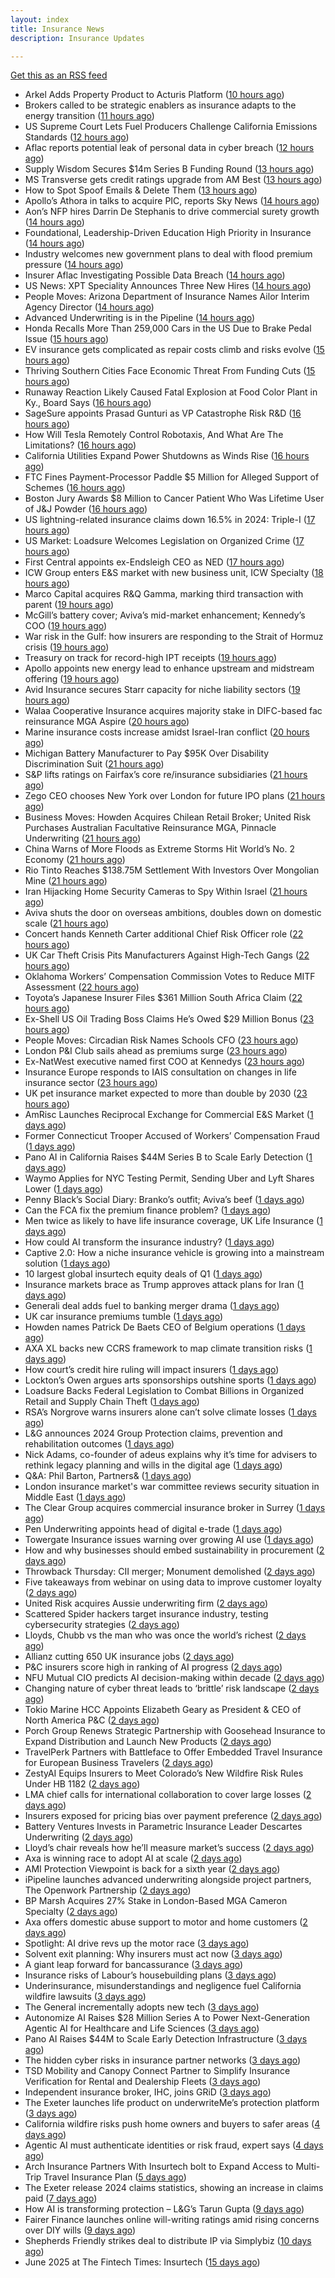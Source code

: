 ```yaml
---
layout: index
title: Insurance News
description: Insurance Updates

---
```


[Get this as an RSS feed](/insurance.rss)

<!-- news_marker starts -->
- Arkel Adds Property Product to Acturis Platform ([10 hours ago](https://insurance-edge.net/2025/06/20/arkel-adds-property-product-to-acturis-platform/))
- Brokers called to be strategic enablers as insurance adapts to the energy transition ([11 hours ago](https://www.insurancebusinessmag.com/uk/news/breaking-news/brokers-called-to-be-strategic-enablers-as-insurance-adapts-to-the-energy-transition-539905.aspx))
- US Supreme Court Lets Fuel Producers Challenge California Emissions Standards ([12 hours ago](https://www.insurancejournal.com/news/west/2025/06/20/828649.htm))
- Aflac reports potential leak of personal data in cyber breach ([12 hours ago](https://www.dig-in.com/articles/aflac-reports-potential-leak-of-personal-data-in-cyber-breach))
- Supply Wisdom Secures $14m Series B Funding Round ([13 hours ago](https://insurance-edge.net/2025/06/20/supply-wisdom-secures-14m-series-b-funding-round/))
- MS Transverse gets credit ratings upgrade from AM Best ([13 hours ago](https://www.reinsurancene.ws/ms-transverse-gets-credit-ratings-upgrade-from-am-best/))
- How to Spot Spoof Emails & Delete Them ([13 hours ago](https://insurance-edge.net/2025/06/20/how-to-spot-spoof-emails-delete-them/))
- Apollo’s Athora in talks to acquire PIC, reports Sky News ([14 hours ago](https://www.reinsurancene.ws/apollos-athora-in-talks-to-acquire-pic-reports-sky-news/))
- Aon’s NFP hires Darrin De Stephanis to drive commercial surety growth ([14 hours ago](https://www.reinsurancene.ws/aons-nfp-hires-darrin-de-stephanis-to-drive-commercial-surety-growth/))
- Foundational, Leadership-Driven Education High Priority in Insurance ([14 hours ago](https://www.insurancejournal.com/news/national/2025/06/20/828644.htm))
- Industry welcomes new government plans to deal with flood premium pressure ([14 hours ago](https://www.insurancebusinessmag.com/uk/news/catastrophe/industry-welcomes-new-government-plans-to-deal-with-flood-premium-pressure-539938.aspx))
- Insurer Aflac Investigating Possible Data Breach ([14 hours ago](https://www.insurancejournal.com/news/national/2025/06/20/828640.htm))
- US News: XPT Speciality Announces Three New Hires ([14 hours ago](https://insurance-edge.net/2025/06/20/us-news-xpt-speciality-announces-three-new-hires/))
- People Moves: Arizona Department of Insurance Names Ailor Interim Agency Director ([14 hours ago](https://www.insurancejournal.com/news/west/2025/06/20/828637.htm))
- Advanced Underwriting is in the Pipeline ([14 hours ago](https://insurance-edge.net/2025/06/20/advanced-underwriting-is-in-the-pipeline/))
- Honda Recalls More Than 259,000 Cars in the US Due to Brake Pedal Issue ([15 hours ago](https://www.insurancejournal.com/news/national/2025/06/20/828633.htm))
- EV insurance gets complicated as repair costs climb and risks evolve ([15 hours ago](https://www.insurancebusinessmag.com/uk/news/auto-motor/ev-insurance-gets-complicated-as-repair-costs-climb-and-risks-evolve-539915.aspx))
- Thriving Southern Cities Face Economic Threat From Funding Cuts ([15 hours ago](https://www.insurancejournal.com/news/southeast/2025/06/20/828627.htm))
- Runaway Reaction Likely Caused Fatal Explosion at Food Color Plant in Ky., Board Says ([16 hours ago](https://www.insurancejournal.com/news/southeast/2025/06/20/828623.htm))
- SageSure appoints Prasad Gunturi as VP Catastrophe Risk R&D ([16 hours ago](https://www.reinsurancene.ws/sagesure-appoints-prasad-gunturi-as-vp-catastrophe-risk-rd/))
- How Will Tesla Remotely Control Robotaxis, And What Are The Limitations? ([16 hours ago](https://www.insurancejournal.com/news/southcentral/2025/06/20/828621.htm))
- California Utilities Expand Power Shutdowns as Winds Rise ([16 hours ago](https://www.insurancejournal.com/news/west/2025/06/20/828618.htm))
- FTC Fines Payment-Processor Paddle $5 Million for Alleged Support of Schemes ([16 hours ago](https://www.insurancejournal.com/news/national/2025/06/20/828615.htm))
- Boston Jury Awards $8 Million to Cancer Patient Who Was Lifetime User of J&J Powder ([16 hours ago](https://www.insurancejournal.com/news/east/2025/06/20/828609.htm))
- US lightning-related insurance claims down 16.5% in 2024: Triple-I ([17 hours ago](https://www.reinsurancene.ws/us-lightning-related-insurance-claims-down-16-5-in-2024-triple-i/))
- US Market: Loadsure Welcomes Legislation on Organized Crime ([17 hours ago](https://insurance-edge.net/2025/06/20/us-market-loadsure-welcomes-legislation-on-organized-crime/))
- First Central appoints ex-Endsleigh CEO as NED ([17 hours ago](https://www.postonline.co.uk/news/7957978/first-central-appoints-ex-endsleigh-ceo-as-ned))
- ICW Group enters E&S market with new business unit, ICW Specialty ([18 hours ago](https://www.reinsurancene.ws/icw-group-enters-es-market-with-new-business-unit-icw-specialty/))
- Marco Capital acquires R&Q Gamma, marking third transaction with parent ([19 hours ago](https://www.reinsurancene.ws/marco-capital-acquires-rq-gamma-marking-third-transaction-with-parent/))
- McGill’s battery cover; Aviva’s mid-market enhancement; Kennedy’s COO ([19 hours ago](https://www.postonline.co.uk/news/7957971/mcgill%E2%80%99s-battery-cover-aviva%E2%80%99s-mid-market-enhancement-kennedy%E2%80%99s-coo))
- War risk in the Gulf: how insurers are responding to the Strait of Hormuz crisis ([19 hours ago](https://www.insurancebusinessmag.com/uk/news/breaking-news/war-risk-in-the-gulf-how-insurers-are-responding-to-the-strait-of-hormuz-crisis-539867.aspx))
- Treasury on track for record-high IPT receipts ([19 hours ago](https://www.insurancebusinessmag.com/uk/news/breaking-news/treasury-on-track-for-recordhigh-ipt-receipts-539866.aspx))
- Apollo appoints new energy lead to enhance upstream and midstream offering ([19 hours ago](https://www.insurancebusinessmag.com/uk/news/breaking-news/apollo-appoints-new-energy-lead-to-enhance-upstream-and-midstream-offering-539865.aspx))
- Avid Insurance secures Starr capacity for niche liability sectors ([19 hours ago](https://www.insurancebusinessmag.com/uk/news/breaking-news/avid-insurance-secures-starr-capacity-for-niche-liability-sectors-539864.aspx))
- Walaa Cooperative Insurance acquires majority stake in DIFC-based fac reinsurance MGA Aspire ([20 hours ago](https://www.reinsurancene.ws/walaa-cooperative-insurance-acquires-majority-stake-in-difc-based-fac-reinsurance-mga-aspire/))
- Marine insurance costs increase amidst Israel-Iran conflict ([20 hours ago](https://www.postonline.co.uk/news/7957976/marine-insurance-costs-increase-amidst-israel-iran-conflict))
- Michigan Battery Manufacturer to Pay $95K Over Disability Discrimination Suit ([21 hours ago](https://www.insurancejournal.com/news/midwest/2025/06/20/828030.htm))
- S&P lifts ratings on Fairfax’s core re/insurance subsidiaries ([21 hours ago](https://www.reinsurancene.ws/sp-lifts-ratings-on-fairfaxs-core-re-insurance-subsidiaries/))
- Zego CEO chooses New York over London for future IPO plans ([21 hours ago](https://www.postonline.co.uk/technology/7957974/zego-ceo-chooses-new-york-over-london-for-future-ipo-plans))
- Business Moves: Howden Acquires Chilean Retail Broker; United Risk Purchases Australian Facultative Reinsurance MGA, Pinnacle Underwriting ([21 hours ago](https://www.insurancejournal.com/news/international/2025/06/20/828604.htm))
- China Warns of More Floods as Extreme Storms Hit World’s No. 2 Economy ([21 hours ago](https://www.insurancejournal.com/news/international/2025/06/20/828600.htm))
- Rio Tinto Reaches $138.75M Settlement With Investors Over Mongolian Mine ([21 hours ago](https://www.insurancejournal.com/news/international/2025/06/20/828596.htm))
- Iran Hijacking Home Security Cameras to Spy Within Israel ([21 hours ago](https://www.insurancejournal.com/news/international/2025/06/20/828585.htm))
- Aviva shuts the door on overseas ambitions, doubles down on domestic scale ([21 hours ago](https://www.insurancebusinessmag.com/uk/news/breaking-news/aviva-shuts-the-door-on-overseas-ambitions-doubles-down-on-domestic-scale-539849.aspx))
- Concert hands Kenneth Carter additional Chief Risk Officer role ([22 hours ago](https://www.reinsurancene.ws/concert-hands-kenneth-carter-additional-chief-risk-officer-role/))
- UK Car Theft Crisis Pits Manufacturers Against High-Tech Gangs ([22 hours ago](https://www.insurancejournal.com/news/international/2025/06/20/828573.htm))
- Oklahoma Workers’ Compensation Commission Votes to Reduce MITF Assessment ([22 hours ago](https://www.insurancejournal.com/news/southcentral/2025/06/20/828389.htm))
- Toyota’s Japanese Insurer Files $361 Million South Africa Claim ([22 hours ago](https://www.insurancejournal.com/news/international/2025/06/20/828569.htm))
- Ex-Shell US Oil Trading Boss Claims He’s Owed $29 Million Bonus ([23 hours ago](https://www.insurancejournal.com/news/southcentral/2025/06/20/828384.htm))
- People Moves: Circadian Risk Names Schools CFO ([23 hours ago](https://www.insurancejournal.com/news/midwest/2025/06/20/828186.htm))
- London P&I Club sails ahead as premiums surge ([23 hours ago](https://www.insurancebusinessmag.com/uk/news/marine/london-pandi-club-sails-ahead-as-premiums-surge-539835.aspx))
- Ex-NatWest executive named first COO at Kennedys ([23 hours ago](https://www.insurancebusinessmag.com/uk/news/breaking-news/exnatwest-executive-named-first-coo-at-kennedys-539834.aspx))
- Insurance Europe responds to IAIS consultation on changes in life insurance sector ([23 hours ago](https://www.insurancebusinessmag.com/uk/news/life-insurance/insurance-europe-responds-to-iais-consultation-on-changes-in-life-insurance-sector-539833.aspx))
- UK pet insurance market expected to more than double by 2030 ([23 hours ago](https://www.insurancebusinessmag.com/uk/news/breaking-news/uk-pet-insurance-market-expected-to-more-than-double-by-2030-539832.aspx))
- AmRisc Launches Reciprocal Exchange for Commercial E&S Market ([1 days ago](https://www.insurancejournal.com/news/southeast/2025/06/20/828557.htm))
- Former Connecticut Trooper Accused of Workers’ Compensation Fraud ([1 days ago](https://www.insurancejournal.com/news/east/2025/06/20/828447.htm))
- Pano AI in California Raises $44M Series B to Scale Early Detection ([1 days ago](https://www.insurancejournal.com/news/west/2025/06/20/828412.htm))
- Waymo Applies for NYC Testing Permit, Sending Uber and Lyft Shares Lower ([1 days ago](https://www.insurancejournal.com/news/east/2025/06/20/828493.htm))
- Penny Black’s Social Diary: Branko’s outfit; Aviva’s beef ([1 days ago](https://www.postonline.co.uk/people/7957773/penny-black%E2%80%99s-social-diary-branko%E2%80%99s-outfit-aviva%E2%80%99s-beef))
- Can the FCA fix the premium finance problem? ([1 days ago](https://www.postonline.co.uk/regulation/7957972/can-the-fca-fix-the-premium-finance-problem))
- Men twice as likely to have life insurance coverage, UK Life Insurance ([1 days ago](https://www.dig-in.com/news/women-less-likely-to-have-life-insurance-coverage-as-men))
- How could AI transform the insurance industry? ([1 days ago](https://www.insurancebusinessmag.com/uk/news/technology/how-could-ai-transform-the-insurance-industry-539773.aspx))
- Captive 2.0: How a niche insurance vehicle is growing into a mainstream solution ([1 days ago](https://www.insurancebusinessmag.com/uk/news/breaking-news/captive-2-0-how-a-niche-insurance-vehicle-is-growing-into-a-mainstream-solution-539725.aspx))
- 10 largest global insurtech equity deals of Q1 ([1 days ago](https://www.dig-in.com/list/10-largest-global-insurtech-equity-deals-of-q1))
- Insurance markets brace as Trump approves attack plans for Iran ([1 days ago](https://www.insurancebusinessmag.com/uk/news/breaking-news/insurance-markets-brace-as-trump-approves-attack-plans-for-iran-539721.aspx))
- Generali deal adds fuel to banking merger drama ([1 days ago](https://www.insurancebusinessmag.com/uk/news/breaking-news/generali-deal-adds-fuel-to-banking-merger-drama-539717.aspx))
- UK car insurance premiums tumble ([1 days ago](https://www.insurancebusinessmag.com/uk/news/auto-motor/uk-car-insurance-premiums-tumble-539716.aspx))
- Howden names Patrick De Baets CEO of Belgium operations ([1 days ago](https://www.insurancebusinessmag.com/uk/news/breaking-news/howden-names-patrick-de-baets-ceo-of-belgium-operations-539715.aspx))
- AXA XL backs new CCRS framework to map climate transition risks ([1 days ago](https://www.insurancebusinessmag.com/uk/news/breaking-news/axa-xl-backs-new-ccrs-framework-to-map-climate-transition-risks-539714.aspx))
- How court’s credit hire ruling will impact insurers ([1 days ago](https://www.postonline.co.uk/claims/7957969/how-court%E2%80%99s-credit-hire-ruling-will-impact-insurers))
- Lockton’s Owen argues arts sponsorships outshine sports ([1 days ago](https://www.postonline.co.uk/news/7957959/lockton%E2%80%99s-owen-argues-arts-sponsorships-outshine-sports))
- Loadsure Backs Federal Legislation to Combat Billions in Organized Retail and Supply Chain Theft ([1 days ago](https://www.insurtechinsights.com/loadsure-backs-federal-legislation-to-combat-billions-in-organized-retail-and-supply-chain-theft/))
- RSA’s Norgrove warns insurers alone can’t solve climate losses ([1 days ago](https://www.postonline.co.uk/commercial/7957966/rsa%E2%80%99s-norgrove-warns-insurers-alone-can%E2%80%99t-solve-climate-losses))
- L&G announces 2024 Group Protection claims, prevention and rehabilitation outcomes ([1 days ago](https://ifamagazine.com/lg-announces-2024-group-protection-claims-prevention-and-rehabilitation-outcomes/))
- Nick Adams, co-founder of adeus explains why it’s time for advisers to rethink legacy planning and wills in the digital age ([1 days ago](https://ifamagazine.com/nick-adams-co-founder-of-adeus-explains-why-its-time-for-advisers-to-rethink-legacy-planning-and-wills-in-the-digital-age/))
- Q&A: Phil Barton, Partners& ([1 days ago](https://www.postonline.co.uk/broker/7957564/qa-phil-barton-partners))
- London insurance market's war committee reviews security situation in Middle East ([1 days ago](https://www.insurancebusinessmag.com/uk/news/marine/london-insurance-markets-war-committee-reviews-security-situation-in-middle-east-539679.aspx))
- The Clear Group acquires commercial insurance broker in Surrey ([1 days ago](https://www.insurancebusinessmag.com/uk/news/breaking-news/the-clear-group-acquires-commercial-insurance-broker-in-surrey-539678.aspx))
- Pen Underwriting appoints head of digital e-trade ([1 days ago](https://www.insurancebusinessmag.com/uk/news/breaking-news/pen-underwriting-appoints-head-of-digital-etrade-539676.aspx))
- Towergate Insurance issues warning over growing AI use ([1 days ago](https://www.insurancebusinessmag.com/uk/news/technology/towergate-insurance-issues-warning-over-growing-ai-use-539675.aspx))
- How and why businesses should embed sustainability in procurement ([2 days ago](https://www.postonline.co.uk/personal/7957936/how-and-why-businesses-should-embed-sustainability-in-procurement))
- Throwback Thursday: CII merger; Monument demolished ([2 days ago](https://www.postonline.co.uk/personal/7956731/throwback-thursday-cii-merger-monument-demolished))
- Five takeaways from webinar on using data to improve customer loyalty ([2 days ago](https://www.postonline.co.uk/market-access/technology/7957941/five-takeaways-from-webinar-on-using-data-to-improve-customer-loyalty))
- United Risk acquires Aussie underwriting firm ([2 days ago](https://www.insurancebusinessmag.com/uk/news/breaking-news/united-risk-acquires-aussie-underwriting-firm-539662.aspx))
- Scattered Spider hackers target insurance industry, testing cybersecurity strategies ([2 days ago](https://www.dig-in.com/news/scattered-spider-targets-insurers))
- Lloyds, Chubb vs the man who was once the world’s richest ([2 days ago](https://www.insurancebusinessmag.com/uk/news/breaking-news/lloyds-chubb-vs-the-man-who-was-once-the-worlds-richest-539614.aspx))
- Allianz cutting 650 UK insurance jobs ([2 days ago](https://www.postonline.co.uk/news/7957967/allianz-cutting-650-uk-insurance-jobs))
- P&C insurers score high in ranking of AI progress ([2 days ago](https://www.dig-in.com/news/p-c-insurers-score-high-in-ranking-of-ai-progress))
- NFU Mutual CIO predicts AI decision-making within decade ([2 days ago](https://www.postonline.co.uk/technology/7957965/nfu-mutual-cio-predicts-ai-decision-making-within-decade))
- Changing nature of cyber threat leads to ‘brittle’ risk landscape ([2 days ago](https://www.postonline.co.uk/news/7957964/changing-nature-of-cyber-threat-leads-to-%E2%80%98brittle%E2%80%99-risk-landscape))
- Tokio Marine HCC Appoints Elizabeth Geary as President & CEO of North America P&C ([2 days ago](https://www.insurtechinsights.com/tokio-marine-hcc-appoints-elizabeth-geary-as-president-ceo-of-north-america-pc/))
- Porch Group Renews Strategic Partnership with Goosehead Insurance to Expand Distribution and Launch New Products ([2 days ago](https://www.insurtechinsights.com/porch-group-renews-strategic-partnership-with-goosehead-insurance-to-expand-distribution-and-launch-new-products/))
- TravelPerk Partners with Battleface to Offer Embedded Travel Insurance for European Business Travelers ([2 days ago](https://www.insurtechinsights.com/travelperk-partners-with-battleface-to-offer-embedded-travel-insurance-for-european-business-travelers/))
- ZestyAI Equips Insurers to Meet Colorado’s New Wildfire Risk Rules Under HB 1182 ([2 days ago](https://www.insurtechinsights.com/zestyai-equips-insurers-to-meet-colorados-new-wildfire-risk-rules-under-hb-1182/))
- LMA chief calls for international collaboration to cover large losses ([2 days ago](https://www.postonline.co.uk/news/7957962/lma-chief-calls-for-international-collaboration-to-cover-large-losses))
- Insurers exposed for pricing bias over payment preference ([2 days ago](https://www.postonline.co.uk/news/7957958/insurers-exposed-for-pricing-bias-over-payment-preference))
- Battery Ventures Invests in Parametric Insurance Leader Descartes Underwriting ([2 days ago](https://www.insurtechinsights.com/battery-ventures-invests-in-parametric-insurance-leader-descartes-underwriting/))
- Lloyd’s chair reveals how he’ll measure market’s success ([2 days ago](https://www.postonline.co.uk/news/7957960/lloyd%E2%80%99s-chair-reveals-how-he%E2%80%99ll-measure-market%E2%80%99s-success))
- Axa is winning race to adopt AI at scale ([2 days ago](https://www.postonline.co.uk/technology/7957945/axa-is-winning-race-to-adopt-ai-at-scale))
- AMI Protection Viewpoint is back for a sixth year ([2 days ago](https://ifamagazine.com/ami-protection-viewpoint-is-back-for-a-sixth-year/))
- iPipeline launches advanced underwriting alongside project partners, The Openwork Partnership ([2 days ago](https://ifamagazine.com/ipipeline-launches-advanced-underwriting-alongside-project-partners-the-openwork-partnership/))
- BP Marsh Acquires 27% Stake in London-Based MGA Cameron Specialty ([2 days ago](https://www.insurtechinsights.com/bp-marsh-acquires-27-stake-in-london-based-mga-cameron-specialty/))
- Axa offers domestic abuse support to motor and home customers ([2 days ago](https://www.postonline.co.uk/personal/7957956/axa-offers-domestic-abuse-support-to-motor-and-home-customers))
- Spotlight: AI drive revs up the motor race ([3 days ago](https://www.postonline.co.uk/market-access/motor/7957880/spotlight-ai-drive-revs-up-the-motor-race))
- Solvent exit planning: Why insurers must act now ([3 days ago](https://www.postonline.co.uk/regulation/7957855/solvent-exit-planning-why-insurers-must-act-now))
- A giant leap forward for bancassurance ([3 days ago](https://www.postonline.co.uk/personal/7957680/a-giant-leap-forward-for-bancassurance))
- Insurance risks of Labour’s housebuilding plans ([3 days ago](https://www.postonline.co.uk/commercial/7957863/insurance-risks-of-labour%E2%80%99s-housebuilding-plans))
- Underinsurance, misunderstandings and negligence fuel California wildfire lawsuits ([3 days ago](https://www.dig-in.com/news/underinsurance-negligence-fuel-california-wildfire-lawsuits))
- The General incrementally adopts new tech ([3 days ago](https://www.dig-in.com/news/the-general-incrementally-adopts-new-tech))
- Autonomize AI Raises $28 Million Series A to Power Next-Generation Agentic AI for Healthcare and Life Sciences ([3 days ago](https://www.insurtechinsights.com/autonomize-ai-raises-28-million-series-a-to-power-next-generation-agentic-ai-for-healthcare-and-life-sciences/))
- Pano AI Raises $44M to Scale Early Detection Infrastructure ([3 days ago](https://www.insurtechinsights.com/pano-ai-raises-44m-to-scale-early-detection-infrastructure/))
- The hidden cyber risks in insurance partner networks ([3 days ago](https://www.dig-in.com/news/the-hidden-cyber-risks-in-insurance-partner-networks))
- TSD Mobility and Canopy Connect Partner to Simplify Insurance Verification for Rental and Dealership Fleets ([3 days ago](https://www.insurtechinsights.com/tsd-mobility-and-canopy-connect-partner-to-simplify-insurance-verification-for-rental-and-dealership-fleets/))
- Independent insurance broker, IHC, joins GRiD ([3 days ago](https://ifamagazine.com/independent-insurance-broker-ihc-joins-grid/))
- The Exeter launches life product on underwriteMe’s protection platform ([3 days ago](https://ifamagazine.com/the-exeter-launches-life-product-on-underwritemes-protection-platform/))
- California wildfire risks push home owners and buyers to safer areas ([4 days ago](https://www.dig-in.com/news/california-fire-risks-push-home-owners-to-safer-areas))
- Agentic AI must authenticate identities or risk fraud, expert says ([4 days ago](https://www.dig-in.com/news/agentic-ai-must-authenticate-identities-or-risk-fraud-expert-says))
- Arch Insurance Partners With Insurtech bolt to Expand Access to Multi-Trip Travel Insurance Plan ([5 days ago](https://thefintechtimes.com/arch-insurance-partners-with-insurtech-bolt-to-expand-access-to-multi-trip-travel-insurance-plan/))
- The Exeter release 2024 claims statistics, showing an increase in claims paid ([7 days ago](https://ifamagazine.com/the-exeter-release-2024-claims-statistics-showing-an-increase-in-claims-paid/))
- How AI is transforming protection – L&G’s Tarun Gupta ([9 days ago](https://ifamagazine.com/what-does-ai-mean-for-digital-health-and-wellbeing/))
- Fairer Finance launches online will-writing ratings amid rising concerns over DIY wills ([9 days ago](https://ifamagazine.com/fairer-finance-launches-online-will-writing-ratings-amid-rising-concerns-over-diy-wills/))
- Shepherds Friendly strikes deal to distribute IP via Simplybiz ([10 days ago](https://ifamagazine.com/shepherds-friendly-strikes-deal-to-distribute-ip-via-simplybiz/))
- June 2025 at The Fintech Times: Insurtech ([15 days ago](https://thefintechtimes.com/june-2025-at-the-fintech-times-insurtech/))

<!-- news_marker ends -->